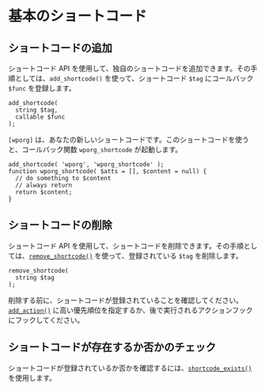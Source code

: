 <!-- 
# Basic Shortcodes
 -->
# 基本のショートコード

<!-- 
## Add a Shortcode
 -->
## ショートコードの追加

<!-- 
It is possible to add your own shortcodes by using the Shortcode API. The process involves registering a callback `$func` to a shortcode `$tag` using `add_shortcode()`.
 -->
ショートコード API を使用して、独自のショートコードを追加できます。その手順としては、`add_shortcode()` を使って、ショートコード `$tag` にコールバック `$func` を登録します。

```
add_shortcode(
  string $tag,
  callable $func
);
```

<!-- 
`[wporg]` is your new shortcode. The use of the shortcode will trigger the `wporg_shortcode` callback function.
 -->
`[wporg]` は、あなたの新しいショートコードです。このショートコードを使うと、コールバック関数 `wporg_shortcode` が起動します。

```
add_shortcode( 'wporg', 'wporg_shortcode' );
function wporg_shortcode( $atts = [], $content = null) {
  // do something to $content
  // always return
  return $content;
}
```

<!-- 
## Remove a Shortcode
 -->
## ショートコードの削除

<!-- 
It is possible to remove shortcodes by using the Shortcode API. The process involves removing a registered `$tag` using [`remove_shortcode()`](https://developer.wordpress.org/reference/functions/remove_shortcode/).
 -->
ショートコード API を使用して、ショートコードを削除できます。その手順としては、[`remove_shortcode()`](https://developer.wordpress.org/reference/functions/remove_shortcode/) を使って、登録されている `$tag` を削除します。

```
remove_shortcode(
  string $tag
);
```

<!-- 
Make sure that the shortcode have been registered before attempting to remove. Specify a higher priority number for [`add_action()`](https://developer.wordpress.org/reference/functions/add_action/) or hook into an action hook that is run later.
 -->
削除する前に、ショートコードが登録されていることを確認してください。[`add_action()`](https://developer.wordpress.org/reference/functions/add_action/) に高い優先順位を指定するか、後で実行されるアクションフックにフックしてください。

<!-- 
## Check if a Shortcode Exists
 -->
## ショートコードが存在するか否かのチェック

<!-- 
To check whether a shortcode has been registered use [`shortcode_exists()`](https://developer.wordpress.org/reference/functions/shortcode_exists/).
 -->
ショートコードが登録されているか否かを確認するには、[`shortcode_exists()`](https://developer.wordpress.org/reference/functions/shortcode_exists/) を使用します。